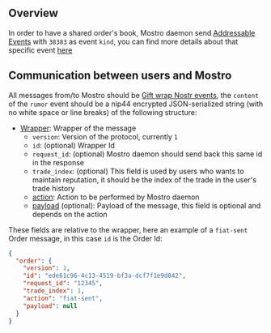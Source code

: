## Overview

In order to have a shared order's book, Mostro daemon send [Addressable Events](https://github.com/nostr-protocol/nips/blob/master/01.md#kinds) with `38383` as event `kind`, you can find more details about that specific event [here](./order-event.md)

## Communication between users and Mostro

All messages from/to Mostro should be [Gift wrap Nostr events](https://github.com/nostr-protocol/nips/blob/master/59.md), the `content` of the `rumor` event should be a nip44 encrypted JSON-serialized string (with no white space or line breaks) of the following structure:

- [Wrapper](https://docs.rs/mostro-core/latest/mostro_core/message/enum.Message.html): Wrapper of the message
  - `version`: Version of the protocol, currently `1`
  - `id`: (optional) Wrapper Id
  - `request_id`: (optional) Mostro daemon should send back this same id in the response
  - `trade_index`: (optional) This field is used by users who wants to maintain reputation, it should be the index of the trade in the user's trade history
  - [action](https://docs.rs/mostro-core/latest/mostro_core/message/enum.Action.html): Action to be performed by Mostro daemon
  - [payload](https://docs.rs/mostro-core/latest/mostro_core/message/enum.Content.html) (optional): Payload of the message, this field is optional and depends on the action

These fields are relative to the wrapper, here an example of a `fiat-sent` Order message, in this case `id` is the Order Id:

```json
{
  "order": {
    "version": 1,
    "id": "ede61c96-4c13-4519-bf3a-dcf7f1e9d842",
    "request_id": "12345",
    "trade_index": 1,
    "action": "fiat-sent",
    "payload": null
  }
}
```

